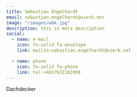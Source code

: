 ```yaml
---
title: Sebastian Engelhardt
email: sebastian.engelhardt@vierb.net
image: "/images/wbk.jpg"
description: this is meta description
social:
  - name: e-mail
    icon: fa-solid fa-envelope
    link: mailto:sebastian.engelhardt@vierb.net

  - name: phone
    icon: fa-solid fa-phone
    link: tel:+4917632182999
---
```


Dachdecker